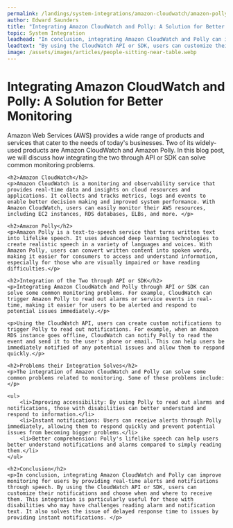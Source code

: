 ```yaml
---
permalink: /landings/system-integrations/amazon-cloudwatch/amazon-polly
author: Edward Saunders
title: "Integrating Amazon CloudWatch and Polly: A Solution for Better Monitoring"
topic: System Integration
leadhead: "In conclusion, integrating Amazon CloudWatch and Polly can improve monitoring for users by providing real-time alerts and notifications through speech"
leadtext: "By using the CloudWatch API or SDK, users can customize their notifications and choose when and where to receive them. This integration is particularly useful for those with disabilities who may have challenges reading alarm and notification text. It also solves the issue of delayed response time to issues by providing instant notifications."
image: /assets/images/articles/people-sitting-near-table.webp
---
```

<div class="arttext">	<h1>Integrating Amazon CloudWatch and Polly: A Solution for Better Monitoring</h1>
	<p>Amazon Web Services (AWS) provides a wide range of products and services that cater to the needs of today's businesses. Two of its widely-used products are Amazon CloudWatch and Amazon Polly. In this blog post, we will discuss how integrating the two through API or SDK can solve common monitoring problems.</p>

	<h2>Amazon CloudWatch</h2>
	<p>Amazon CloudWatch is a monitoring and observability service that provides real-time data and insights on cloud resources and applications. It collects and tracks metrics, logs and events to enable better decision making and improved system performance. With Amazon CloudWatch, users can easily monitor their AWS resources, including EC2 instances, RDS databases, ELBs, and more. </p>

	<h2>Amazon Polly</h2>
	<p>Amazon Polly is a text-to-speech service that turns written text into lifelike speech. It uses advanced deep learning technologies to create realistic speech in a variety of languages and voices. With Amazon Polly, users can convert written content into spoken words, making it easier for consumers to access and understand information, especially for those who are visually impaired or have reading difficulties.</p>

	<h2>Integration of the Two through API or SDK</h2>
	<p>Integrating Amazon CloudWatch and Polly through API or SDK can solve some common monitoring problems. For example, CloudWatch can trigger Amazon Polly to read out alarms or service events in real-time, making it easier for users to be alerted and respond to potential issues immediately.</p>

	<p>Using the CloudWatch API, users can create custom notifications to trigger Polly to read out notifications. For example, when an Amazon RDS instance goes offline, CloudWatch can notify Polly to read the event and send it to the user's phone or email. This can help users be immediately notified of any potential issues and allow them to respond quickly.</p>

	<h2>Problems their Integration Solves</h2>
	<p>The integration of Amazon CloudWatch and Polly can solve some common problems related to monitoring. Some of these problems include:</p>

	<ul>
		<li>Improving accessibility: By using Polly to read out alarms and notifications, those with disabilities can better understand and respond to information.</li>
		<li>Instant notifications: Users can receive alerts through Polly immediately, allowing them to respond quickly and prevent potential issues from becoming bigger problems.</li>
		<li>Better comprehension: Polly's lifelike speech can help users better understand notifications and alarms compared to simply reading them.</li>
	</ul>

	<h2>Conclusion</h2>
	<p>In conclusion, integrating Amazon CloudWatch and Polly can improve monitoring for users by providing real-time alerts and notifications through speech. By using the CloudWatch API or SDK, users can customize their notifications and choose when and where to receive them. This integration is particularly useful for those with disabilities who may have challenges reading alarm and notification text. It also solves the issue of delayed response time to issues by providing instant notifications. </p>
</div>